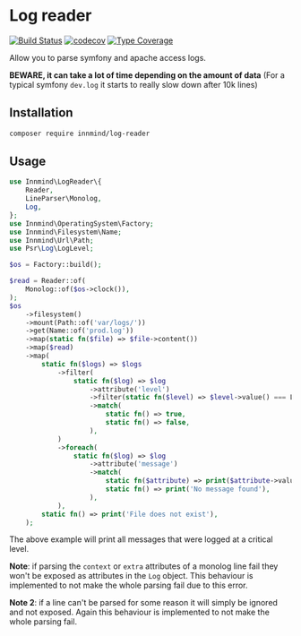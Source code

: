 # Log reader

[![Build Status](https://github.com/Innmind/LogReader/workflows/CI/badge.svg?branch=master)](https://github.com/Innmind/LogReader/actions?query=workflow%3ACI)
[![codecov](https://codecov.io/gh/Innmind/LogReader/branch/develop/graph/badge.svg)](https://codecov.io/gh/Innmind/LogReader)
[![Type Coverage](https://shepherd.dev/github/Innmind/LogReader/coverage.svg)](https://shepherd.dev/github/Innmind/LogReader)

Allow you to parse symfony and apache access logs.

**BEWARE, it can take a lot of time depending on the amount of data** (For a typical symfony `dev.log` it starts to really slow down after 10k lines)

## Installation

```sh
composer require innmind/log-reader
```

## Usage

```php
use Innmind\LogReader\{
    Reader,
    LineParser\Monolog,
    Log,
};
use Innmind\OperatingSystem\Factory;
use Innmind\Filesystem\Name;
use Innmind\Url\Path;
use Psr\Log\LogLevel;

$os = Factory::build();

$read = Reader::of(
    Monolog::of($os->clock()),
);
$os
    ->filesystem()
    ->mount(Path::of('var/logs/'))
    ->get(Name::of('prod.log'))
    ->map(static fn($file) => $file->content())
    ->map($read)
    ->map(
        static fn($logs) => $logs
            ->filter(
                static fn($log) => $log
                    ->attribute('level')
                    ->filter(static fn($level) => $level->value() === LogLevel::CRITICAL)
                    ->match(
                        static fn() => true,
                        static fn() => false,
                    ),
            )
            ->foreach(
                static fn($log) => $log
                    ->attribute('message')
                    ->match(
                        static fn($attribute) => print($attribute->value()),
                        static fn() => print('No message found'),
                    ),
            ),
        static fn() => print('File does not exist'),
    );
```

The above example will print all messages that were logged at a critical level.

**Note**: if parsing the `context` or `extra` attributes of a monolog line fail they won't be exposed as attributes in the `Log` object. This behaviour is implemented to not make the whole parsing fail due to this error.

**Note 2**: if a line can't be parsed for some reason it will simply be ignored and not exposed. Again this behaviour is implemented to not make the whole parsing fail.
